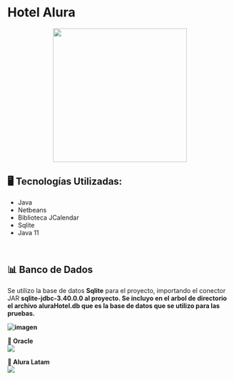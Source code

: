 # Hotel Alura

<p align="center" >
     <img width="300" heigth="300" src="https://user-images.githubusercontent.com/91544872/189419040-c093db78-c970-4960-8aca-ffcc11f7ffaf.png">
</p>


## 🖥️ Tecnologías Utilizadas:

- Java
- Netbeans
- Biblioteca JCalendar
- Sqlite
- Java 11
</br>

## 📊 Banco de Dados

Se utilizo la base de datos <strong>Sqlite</strong> para el proyecto, importando el conector JAR <strong>sqlite-jdbc-3.40.0.0</string> al proyecto.  Se incluyo en el arbol de directorio el archivo aluraHotel.db que es la base de datos que se utilizo para las pruebas.

![imagen](https://user-images.githubusercontent.com/61704585/210904492-bf2d5644-5e9c-43ef-b122-800f826ffc2e.png)

🧡 <strong>Oracle</strong></br>
<a href="https://www.linkedin.com/company/oracle/" target="_blank">
<img src="https://img.shields.io/badge/-LinkedIn-%230077B5?style=for-the-badge&logo=linkedin&logoColor=white" target="_blank"></a>

💙 <strong>Alura Latam</strong></br>
<a href="https://www.linkedin.com/company/alura-latam/mycompany/" target="_blank">
<img src="https://img.shields.io/badge/-LinkedIn-%230077B5?style=for-the-badge&logo=linkedin&logoColor=white" target="_blank"></a>
